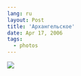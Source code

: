 ```yaml
---
lang: ru
layout: Post
title: 'Архангельское'
date: Apr 17, 2006
tags:
  - photos
---
```


![](/images/blog/MG-2716.jpg)
